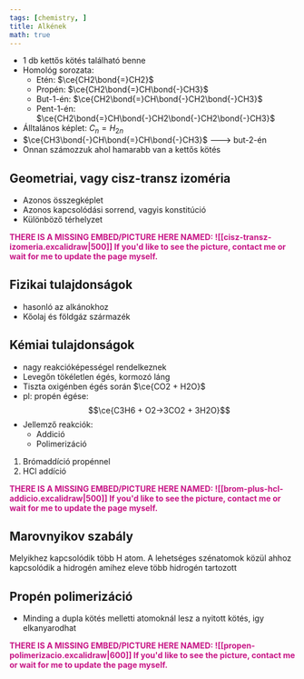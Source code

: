 ```yaml
---
tags: [chemistry, ] 
title: Alkének
math: true
---
```

- 1 db kettős kötés található benne
- Homológ sorozata:
	- Etén: $\ce{CH2\bond{=}CH2}$
	- Propén: $\ce{CH2\bond{=}CH\bond{-}CH3}$
	- But-1-én: $\ce{CH2\bond{=}CH\bond{-}CH2\bond{-}CH3}$
	- Pent-1-én: $\ce{CH2\bond{=}CH\bond{-}CH2\bond{-}CH2\bond{-}CH3}$
- Álltalános képlet: $C_n = H_{2n}$
- $\ce{CH3\bond{-}CH\bond{=}CH\bond{-}CH3}$ ---> but-2-én
- Onnan számozzuk ahol hamarabb van a kettős kötés

## Geometriai, vagy cisz-transz izoméria
- Azonos összegképlet
- Azonos kapcsolódási sorrend, vagyis konstitúció
- Különböző térhelyzet
<p style='color: MediumVioletRed;'><b>THERE IS A MISSING EMBED/PICTURE HERE NAMED: ![[cisz-transz-izomeria.excalidraw|500]]
If you'd like to see the picture, contact me or wait for me to update the page myself. </b></p>

## Fizikai tulajdonságok
- hasonló az alkánokhoz 
- Kőolaj és földgáz származék

## Kémiai tulajdonságok
- nagy reakcióképességel rendelkeznek
- Levegőn tökéletlen égés, kormozó láng
- Tiszta oxigénben égés során $\ce{CO2 + H2O}$
- pl: propén égése: $$\ce{C3H6 + O2->3CO2 + 3H2O}$$
- Jellemző reakciók:
	- Addició
	- Polimerizáció
1. Brómaddíció propénnel
2. HCl addíció
<p style='color: MediumVioletRed;'><b>THERE IS A MISSING EMBED/PICTURE HERE NAMED: ![[brom-plus-hcl-addicio.excalidraw|500]]
If you'd like to see the picture, contact me or wait for me to update the page myself. </b></p>

## Marovnyikov szabály
Melyikhez kapcsolódik több H atom. A lehetséges szénatomok közül ahhoz kapcsolódik a hidrogén amihez eleve több hidrogén tartozott

## Propén polimerizáció
- Minding a dupla kötés melletti atomoknál lesz a nyitott kötés, igy elkanyarodhat
<p style='color: MediumVioletRed;'><b>THERE IS A MISSING EMBED/PICTURE HERE NAMED: ![[propen-polimerizacio.excalidraw|600]]
If you'd like to see the picture, contact me or wait for me to update the page myself. </b></p>

 